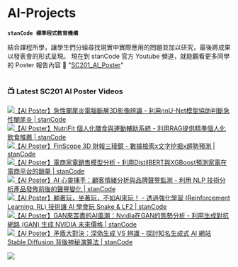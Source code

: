 # AI-Projects

**`stanCode 標準程式教育機構`** 

結合課程所學，讓學生們分組尋找現實中實際應用的問題並加以研究，最後將成果以發表會的形式呈現。 現在到 stanCode 官方 Youtube 頻道，就能觀看更多同學的 Poster 報告內容 🎥 "[SC201_AI_Poster](https://reurl.cc/nZWxev)"

#

### 📺 Latest SC201 AI Poster Videos

<!-- BEGIN YOUTUBE-CARDS -->
[![【AI Poster】急性䦨尾炎電腦斷層3D影像辨識 - 利用nnU-Net模型協助判斷急性闌尾炎 | stanCode](https://ytcards.demolab.com/?id=OXNOCdgsX6o&title=%E3%80%90AI+Poster%E3%80%91急性䦨尾炎電腦斷層3D影像辨識+%2D+利用nnU%2DNet模型協助判斷急性闌尾炎+%7C+stanCode&lang=en&timestamp=1754236800&background_color=%230d1117&title_color=%23ffffff&stats_color=%23dedede&max_title_lines=1&width=250&border_radius=5&duration=1043 "【AI Poster】急性䦨尾炎電腦斷層3D影像辨識 - 利用nnU-Net模型協助判斷急性闌尾炎 | stanCode")](https://www.youtube.com/watch?v=OXNOCdgsX6o)
[![【AI Poster】NutriFit 個人化膳食與運動輔助系統 - 利用RAG提供精準個人化飲食推薦 | stanCode](https://ytcards.demolab.com/?id=9Pq_xqF4wNI&title=%E3%80%90AI+Poster%E3%80%91NutriFit+個人化膳食與運動輔助系統+%2D+利用RAG提供精準個人化飲食推薦+%7C+stanCode&lang=en&timestamp=1754236800&background_color=%230d1117&title_color=%23ffffff&stats_color=%23dedede&max_title_lines=1&width=250&border_radius=5&duration=1035 "【AI Poster】NutriFit 個人化膳食與運動輔助系統 - 利用RAG提供精準個人化飲食推薦 | stanCode")](https://www.youtube.com/watch?v=9Pq_xqF4wNI)
[![【AI Poster】FinScope 3D 財報三稜鏡 - 數據檢索x文字挖掘x趨勢預測 | stanCode](https://ytcards.demolab.com/?id=rx6D4VRTPIQ&title=%E3%80%90AI+Poster%E3%80%91FinScope+3D+財報三稜鏡+%2D+數據檢索x文字挖掘x趨勢預測+%7C+stanCode&lang=en&timestamp=1754236800&background_color=%230d1117&title_color=%23ffffff&stats_color=%23dedede&max_title_lines=1&width=250&border_radius=5&duration=1059 "【AI Poster】FinScope 3D 財報三稜鏡 - 數據檢索x文字挖掘x趨勢預測 | stanCode")](https://www.youtube.com/watch?v=rx6D4VRTPIQ)
[![【AI Poster】電商家電銷售模型分析 - 利用DistilBERT與XGBoost預測家電在電商平台的銷量 | stanCode](https://ytcards.demolab.com/?id=qLaFQlN5tkA&title=%E3%80%90AI+Poster%E3%80%91電商家電銷售模型分析+%2D+利用DistilBERT與XGBoost預測家電在電商平台的銷量+%7C+stanCode&lang=en&timestamp=1754236800&background_color=%230d1117&title_color=%23ffffff&stats_color=%23dedede&max_title_lines=1&width=250&border_radius=5&duration=1055 "【AI Poster】電商家電銷售模型分析 - 利用DistilBERT與XGBoost預測家電在電商平台的銷量 | stanCode")](https://www.youtube.com/watch?v=qLaFQlN5tkA)
[![【AI Poster】AI 心靈捕手：顧客情緒分析與品牌聲譽監測 - 利用 NLP 技術分析產品發佈前後的聲譽變化 | stanCode](https://ytcards.demolab.com/?id=WXg115F2gd8&title=%E3%80%90AI+Poster%E3%80%91AI+心靈捕手%3A+顧客情緒分析與品牌聲譽監測+%2D+利用+NLP+技術分析產品發佈前後的聲譽變化+%7C+stanCode&lang=en&timestamp=1728316800&background_color=%230d1117&title_color=%23ffffff&stats_color=%23dedede&max_title_lines=1&width=250&border_radius=5&duration=1374 "【AI Poster】AI 心靈捕手：顧客情緒分析與品牌聲譽監測 - 利用 NLP 技術分析產品發佈前後的聲譽變化 | stanCode")](https://www.youtube.com/watch?v=WXg115F2gd8)
[![【AI Poster】躺著玩，坐著玩，不如AI來玩！ - 透過強化學習 (Reinforcement Learning, RL) 技術讓 AI 學會玩 Snake & LF2 | stanCode](https://ytcards.demolab.com/?id=RJaLvTAEL4k&title=%E3%80%90AI+Poster%E3%80%91躺著玩%2C+坐著玩%2C+不如AI來玩%21+%2D+透過強化學習+%28Reinforcement+Learning%2C+RL%29+技術讓+AI+學會玩+Snake+&+LF2+%7C+stanCode&lang=en&timestamp=1728316800&background_color=%230d1117&title_color=%23ffffff&stats_color=%23dedede&max_title_lines=1&width=250&border_radius=5&duration=1007 "【AI Poster】躺著玩，坐著玩，不如AI來玩！ - 透過強化學習 (Reinforcement Learning, RL) 技術讓 AI 學會玩 Snake & LF2 | stanCode")](https://www.youtube.com/watch?v=RJaLvTAEL4k)
[![【AI Poster】GAN來苦盡的AI風潮：Nvidia在GAN的態勢分析 - 利用生成對抗網路 (GAN) 生成 NVIDIA 未來價格 | stanCode](https://ytcards.demolab.com/?id=js0-84Lex4w&title=%E3%80%90AI+Poster%E3%80%91GAN來苦盡的AI風潮%3A+Nvidia在GAN的態勢分析+%2D+利用生成對抗網路+%28GAN%2C+RL%29+生成+NVIDIA+未來價格+%7C+stanCode&lang=en&timestamp=1728316800&background_color=%230d1117&title_color=%23ffffff&stats_color=%23dedede&max_title_lines=1&width=250&border_radius=5&duration=827 "【AI Poster】GAN來苦盡的AI風潮：Nvidia在GAN的態勢分析 - 利用生成對抗網路 (GAN) 生成 NVIDIA 未來價格 | stanCode")](https://www.youtube.com/watch?v=js0-84Lex4w)
[![【AI Poster】矛盾大對決：深偽生成 VS 辨識 - 探討知名生成式 AI 網站 Stable Diffusion 背後神秘演算法 | stanCode](https://ytcards.demolab.com/?id=65VRA7mU_68&title=%E3%80%90AI+Poster%E3%80%91矛盾大對決%3A+深偽生成+VS+辨識+%2D+探討知名生成式+AI+網站+Stable+Diffusion+背後神秘演算法+%7C+stanCode&lang=en&timestamp=1728316800&background_color=%230d1117&title_color=%23ffffff&stats_color=%23dedede&max_title_lines=1&width=250&border_radius=5&duration=1323 "【AI Poster】矛盾大對決：深偽生成VS辨識 - 探討知名生成式 AI 網站 Stable Diffusion 背後神秘演算法 | stanCode")](https://www.youtube.com/watch?v=65VRA7mU_68)

<!-- END YOUTUBE-CARDS -->

[<img src="https://custom-icon-badges.demolab.com/badge/-Subscribe%20For%20More-red?style=for-the-badge&logo=video&logoColor=white"/>](https://www.youtube.com/@stancode7228?sub_confirmation=1)
